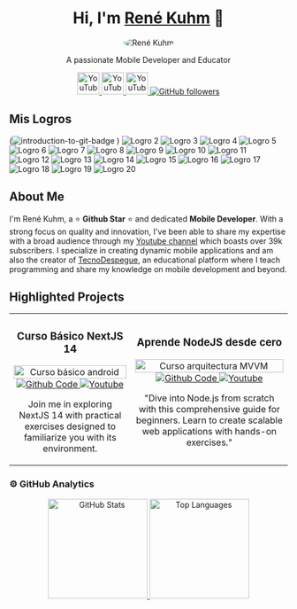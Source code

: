 <div align="center">
    <h1>Hi, I'm <a href="https://aristi.dev">René Kuhm</a> 👋</h1>
    <img src="https://i.postimg.cc/GhH6mCYN/descargar-Photoroom-1.jpg" alt="René Kuhm" style="border-radius: 50%; max-width: 150px;">
    <p>A passionate Mobile Developer and Educator</p>


   <a href="https://www.youtube.com/channel/UCzrSNHUXJk99T-1dcy_0nSg" target="_blank" title="Visit my YouTube Channel">
    <img src="https://i.postimg.cc/XNrYWPjv/317714-video-youtube-icon-Photoroom.jpg" alt="YouTube Channel Subscribers" style="width: 40px; height: auto;">
   </a>

   <a href="https://www.instagram.com/tecnodespegue/" target="_blank" title="Visit my YouTube Channel">
    <img src="https://i.postimg.cc/fRbhDtZh/6929237-instagram-icon-Photoroom.jpg" alt="YouTube Channel Subscribers" style="width: 40px; height: auto;">
   </a>

   <a href="https://www.facebook.com/TecnoDespegueLive" target="_blank" title="Visit my YouTube Channel">
    <img src="https://i.postimg.cc/ncHyGjXQ/5365678-fb-facebook-facebook-logo-icon-Photoroom.jpg" alt="YouTube Channel Subscribers" style="width: 40px; height: auto;">
   </a>

   <a href="https://github.com/RDesign-Castex">
    <img src="https://img.shields.io/github/followers/RDesign-Castex?style=social" alt="GitHub followers">
   </a>

</div>

## Mis Logros

(![introduction-to-git-badge](https://github.com/Rene-Kuhm/Rene-Kuhm/assets/157995252/a2cba81b-3ba6-4465-8d4c-eaf85bc5001e)
)
![Logro 2]()
![Logro 3](https://learn.microsoft.com/api/achievements/share/en-us/RenKuhm-4027/CN2DWA39?sharingId=4F8E4B6BFCB9C4A8)
![Logro 4](https://learn.microsoft.com/api/achievements/share/en-us/RenKuhm-4027/HRE5Y3D8?sharingId=4F8E4B6BFCB9C4A8)
![Logro 5](https://learn.microsoft.com/api/achievements/share/en-us/RenKuhm-4027/7P58EACZ?sharingId=4F8E4B6BFCB9C4A8)
![Logro 6](https://learn.microsoft.com/api/achievements/share/en-us/RenKuhm-4027/PS3AS2R4?sharingId=4F8E4B6BFCB9C4A8)
![Logro 7](https://learn.microsoft.com/api/achievements/share/en-us/RenKuhm-4027/NZK62QQF?sharingId=4F8E4B6BFCB9C4A8)
![Logro 8](https://learn.microsoft.com/api/achievements/share/en-us/RenKuhm-4027/JCFM9RUT?sharingId=4F8E4B6BFCB9C4A8)
![Logro 9](https://learn.microsoft.com/api/achievements/share/en-us/RenKuhm-4027/Z4LWKFZ2?sharingId=4F8E4B6BFCB9C4A8)
![Logro 10](https://learn.microsoft.com/api/achievements/share/en-us/RenKuhm-4027/8APLZXXW?sharingId=4F8E4B6BFCB9C4A8)
![Logro 11](https://learn.microsoft.com/api/achievements/share/en-us/RenKuhm-4027/UXMTRZR3?sharingId=4F8E4B6BFCB9C4A8)
![Logro 12](https://learn.microsoft.com/api/achievements/share/en-us/RenKuhm-4027/JCFMUYCT?sharingId=4F8E4B6BFCB9C4A8)
![Logro 13](https://learn.microsoft.com/api/achievements/share/en-us/RenKuhm-4027/W74G2L8N?sharingId=4F8E4B6BFCB9C4A8)
![Logro 14](https://learn.microsoft.com/api/achievements/share/en-us/RenKuhm-4027/HRE579E8?sharingId=4F8E4B6BFCB9C4A8)
![Logro 15](https://learn.microsoft.com/api/achievements/share/en-us/RenKuhm-4027/3YQS7W9H?sharingId=4F8E4B6BFCB9C4A8)
![Logro 16](https://learn.microsoft.com/api/achievements/share/en-us/RenKuhm-4027/UXMTA893?sharingId=4F8E4B6BFCB9C4A8)
![Logro 17](https://learn.microsoft.com/api/achievements/share/en-us/RenKuhm-4027/BGW299UD?sharingId=4F8E4B6BFCB9C4A8)
![Logro 18](https://learn.microsoft.com/api/achievements/share/en-us/RenKuhm-4027/KL8ZCW2B?sharingId=4F8E4B6BFCB9C4A8)
![Logro 19](https://learn.microsoft.com/api/achievements/share/en-us/RenKuhm-4027/8APL2TJW?sharingId=4F8E4B6BFCB9C4A8)
![Logro 20](https://learn.microsoft.com/api/achievements/share/en-us/RenKuhm-4027/8APL2U9W?sharingId=4F8E4B6BFCB9C4A8)


## About Me

I'm René Kuhm, a ⭐ **Github Star** ⭐ and dedicated **Mobile Developer**. With a strong focus on quality and innovation, I've been able to share my expertise with a broad audience through my [Youtube channel](https://www.youtube.com/channel/UCzrSNHUXJk99T-1dcy_0nSg) which boasts over 39k subscribers. I specialize in creating dynamic mobile applications and am also the creator of [TecnoDespegue](https://tecnodespegue.com), an educational platform where I teach programming and share my knowledge on mobile development and beyond.

## Highlighted Projects

<div align="center">
    <table>
        <tr>
            <td align="center">
                <h3>Curso Básico NextJS 14</h3>
                <a href="https://github.com/ArisGuimera/Android-Expert" target="_blank">
                    <img src="https://i.imgur.com/xdm9BtB.png" width="100%" alt="Curso básico android">
                </a>
                <br>
                <a href="https://github.com/RDesign-Castex" target="_blank">
                    <img src="https://img.shields.io/badge/CÓDIGO-ff9?style=for-the-badge&logo=github&logoColor=black" alt="Github Code">
                </a>
                <a href="https://www.youtube.com/channel/UCzrSNHUXJk99T-1dcy_0nSg" target="_blank">
                    <img src="https://img.shields.io/badge/-Youtube-green?style=for-the-badge&color=fbfc40" alt="Youtube">
                </a>
                <p>Join me in exploring NextJS 14 with practical exercises designed to familiarize you with its environment.</p>
            </td>
            <td align="center">
                <h3>Aprende NodeJS desde cero</h3>
                <a href="https://github.com/RDesign-Castex" target="_blank">
                    <img src="https://i.imgur.com/vsv9zwR.png" width="100%" alt="Curso arquitectura MVVM">
                </a>
                <br>
                <a href="https://github.com/RDesign-Castex" target="_blank">
                    <img src="https://img.shields.io/badge/CÓDIGO-80ffaa?style=for-the-badge&logo=github&logoColor=black" alt="Github Code">
                </a>
                <a href="https://www.youtube.com/channel/UCzrSNHUXJk99T-1dcy_0nSg" target="_blank">
                    <img src="https://img.shields.io/badge/-Youtube-green?style=for-the-badge&color=3fFD7f" alt="Youtube">
                </a>
                <p>"Dive into Node.js from scratch with this comprehensive guide for beginners. Learn to create scalable web applications with hands-on exercises."</p>
            </td>
        </tr>
    </table>
</div>

### ⚙️ GitHub Analytics

<div align="center">
    <a href="https://github.com/ArisGuimera">
        <img height="180em" src="https://github-readme-stats-eight-theta.vercel.app/api?username=Rdesign-castex&show_icons=true&theme=algolia&include_all_commits=true&count_private=true" alt="GitHub Stats">
        <img height="180em" src="https://github-readme-stats-eight-theta.vercel.app/api/top-langs/?username=Rdesign-castex&layout=compact&langs_count=8&theme=algolia" alt="Top Languages">
    </a>
</div>
